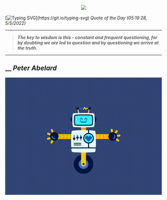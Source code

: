 <p align='center'><img src='https://komarev.com/ghpvc/?username=hungpurdie&label=Total+Vistors&color=brightgreen&style=plastic'></p> 


 [![Typing SVG](https://readme-typing-svg.herokuapp.com?font=Press+Start+2P&color=C2F784&size=35&width=900&height=100&lines=Hello+World%2C+I'm+Hung+!)](https://git.io/typing-svg) 
 _Quote of the Day (05:19:28, 5/5/2022)_
___
>**_The key to wisdom is this - constant and frequent questioning, for by doubting we are led to question and by questioning we arrive at the truth._**
___
## __ **_Peter Abelard_** 
<p align="center"><img src="src/assets/images/robot-dancing-dribble.gif"/></p>